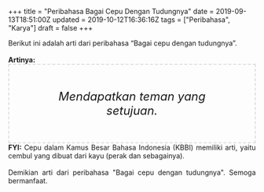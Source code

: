 +++
title = "Peribahasa Bagai Cepu Dengan Tudungnya"
date = 2019-09-13T18:51:00Z
updated = 2019-10-12T16:36:16Z
tags = ["Peribahasa", "Karya"]
draft = false
+++

<div dir="ltr" style="text-align: left;" trbidi="on"><div style="text-align: justify;">Berikut ini adalah arti dari peribahasa “Bagai cepu dengan tudungnya”.</div><br /><div style="text-align: justify;"><b>Artinya:</b></div><div style="border: 2px dashed #ddd; font-size: 24px; height: auto; margin: 0 auto; padding: 50px; text-align: center; width: auto;"><i>Mendapatkan teman yang setujuan.</i></div><div style="text-align: justify;"><b>FYI:</b> Cepu dalam Kamus Besar Bahasa Indonesia (KBBI) memiliki arti, yaitu cembul yang dibuat dari kayu (perak dan sebagainya).<br /><br /></div><div style="text-align: justify;">Demikian arti dari peribahasa "Bagai cepu dengan tudungnya". Semoga bermanfaat.</div></div>
